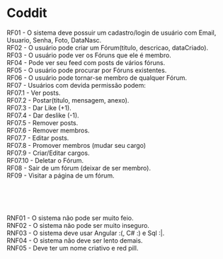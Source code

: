 # Coddit

RF01 - O sistema deve possuir um cadastro/login de usuário com Email, Usuario, Senha, Foto, DataNasc.<br />
RF02 - O usuário pode criar um Fórum(titulo, descricao, dataCriado).<br />
RF03 - O usuário pode ver os Fóruns que ele é membro.<br />
RF04 - Pode ver seu feed com posts de vários fóruns.<br />
RF05 - O usuário pode procurar por Fóruns existentes.<br />
RF06 - O usuário pode tornar-se membro de qualquer Fórum.<br />
RF07 - Usuários com devida permissão podem:<br />
	RF07.1 - Ver posts.<br />
	RF07.2 - Postar(titulo, mensagem, anexo).<br />
	RF07.3 - Dar Like (+1).<br />
	RF07.4 - Dar deslike (-1).<br />
	RF07.5 - Remover posts.<br />
	RF07.6 - Remover membros.<br />
	RF07.7 - Editar posts.<br />
	RF07.8 - Promover membros (mudar seu cargo)<br />
	RF07.9 - Criar/Editar cargos.<br />
	RF07.10 - Deletar o Fórum.<br />
RF08 - Sair de um fórum (deixar de ser membro).<br />
RF09 - Visitar a página de um fórum.<br />

<br /><br /><br />

RNF01 - O sistema não pode ser muito feio.<br />
RNF02 - O sistema não pode ser muito inseguro.<br />
RNF03 - O sistema deve usar Angular :(, C# :) e Sql :|.<br />
RNF04 - O sistema não deve ser lento demais.<br />
RNF05 - Deve ter um nome criativo e red pill.<br />